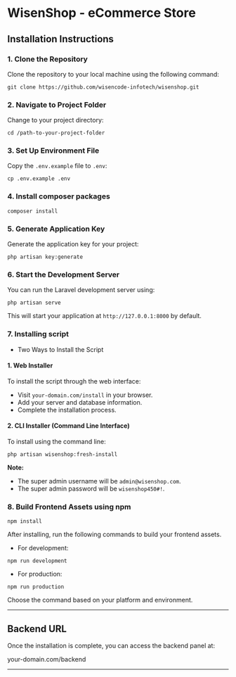 # WisenShop - eCommerce Store

## Installation Instructions

### 1. Clone the Repository

Clone the repository to your local machine using the following command:

```git clone https://github.com/wisencode-infotech/wisenshop.git```

### 2. Navigate to Project Folder

Change to your project directory:

```cd /path-to-your-project-folder```

### 3. Set Up Environment File

Copy the `.env.example` file to `.env`:

```cp .env.example .env```

### 4. Install composer packages

```composer install```

### 5. Generate Application Key

Generate the application key for your project:

```php artisan key:generate```

### 6. Start the Development Server

You can run the Laravel development server using:

```php artisan serve```

This will start your application at `http://127.0.0.1:8000` by default.

### 7. Installing script

- Two Ways to Install the Script

#### 1. Web Installer

To install the script through the web interface:

- Visit `your-domain.com/install` in your browser.
- Add your server and database information.
- Complete the installation process.

#### 2. CLI Installer (Command Line Interface)

To install using the command line:

```php artisan wisenshop:fresh-install```

**Note:**
- The super admin username will be `admin@wisenshop.com`.
- The super admin password will be `wisenshop450#!`.

### 8. Build Frontend Assets using npm

```npm install```

After installing, run the following commands to build your frontend assets.

- For development:

```npm run development```

- For production:

```npm run production```

Choose the command based on your platform and environment.

---

## Backend URL

Once the installation is complete, you can access the backend panel at:

your-domain.com/backend

---
